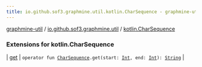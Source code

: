 ```yaml
---
title: io.github.sof3.graphmine.util.kotlin.CharSequence - graphmine-util
---
```


[graphmine-util](../../index.html) / [io.github.sof3.graphmine.util](../index.html) / [kotlin.CharSequence](./index.html)

### Extensions for kotlin.CharSequence

| [get](get.html) | `operator fun `[`CharSequence`](https://kotlinlang.org/api/latest/jvm/stdlib/kotlin/-char-sequence/index.html)`.get(start: `[`Int`](https://kotlinlang.org/api/latest/jvm/stdlib/kotlin/-int/index.html)`, end: `[`Int`](https://kotlinlang.org/api/latest/jvm/stdlib/kotlin/-int/index.html)`): `[`String`](https://kotlinlang.org/api/latest/jvm/stdlib/kotlin/-string/index.html) |

